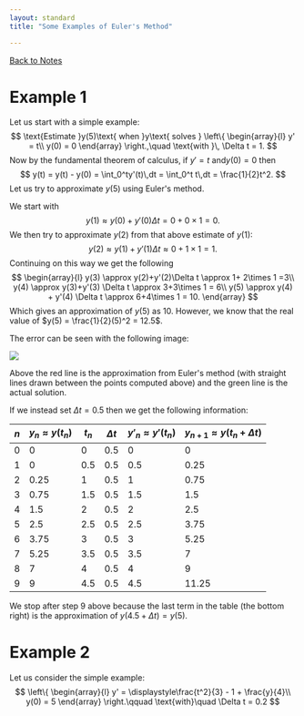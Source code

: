 ```yaml
---
layout: standard
title: "Some Examples of Euler's Method"

---
```


[Back to Notes](/../index.md)



# Example 1

Let us start with a simple example: 
$$
\text{Estimate }y(5)\text{ when }y\text{ solves }
\left\{ \begin{array}{l}
y' = t\\
y(0) = 0
\end{array}
\right.,\quad \text{with }\, \Delta t = 1.
$$
Now by the fundamental theorem of calculus, if $y' =t$ and$y(0) = 0$ then
$$
y(t) = y(t) - y(0) = \int_0^ty'(t)\,dt = \int_0^t t\,dt = \frac{1}{2}t^2.
$$
Let us try to approximate $y(5)$ using Euler's method.



We start with 
$$
y(1) \approx y(0) + y'(0)\Delta t = 0 + 0 \times 1 = 0.
$$
We then try to approximate $y(2)$ from that above estimate of $y(1)$:
$$
y(2) \approx y(1) + y'(1)\Delta t \approx 0 + 1\times 1 = 1.
$$
Continuing on this way we get the following
$$
\begin{array}{l}
y(3) \approx y(2)+y'(2)\Delta t \approx 1+ 2\times 1 =3\\
y(4) \approx y(3)+y'(3) \Delta t \approx 3+3\times 1 = 6\\
y(5) \approx y(4) + y'(4) \Delta t \approx 6+4\times 1 = 10.
\end{array}
$$
Which gives an approximation of $y(5)$ as $10$. However, we know that the real value of $y(5) = \frac{1}{2}(5)^2 = 12.5$.



The error can be seen with the following image:

![](\images\euler1.1.png)

Above the red line is the approximation from Euler's method (with straight lines drawn between the points computed above) and the green line is the actual solution.



If we instead set $\Delta t = 0.5$ then we get the following information:

| $n$  | $y_n \approx y(t_n)$ | $t_n$ | $\Delta t$ | $y'_n \approx y'(t_n)$ | $y_{n+1} \approx y(t_n+\Delta t)$ |
| ---- | -------------------- | ----- | ---------- | ---------------------- | --------------------------------- |
| 0    | 0                    | 0     | 0.5        | 0                      | 0                                 |
| 1    | 0                    | 0.5   | 0.5        | 0.5                    | 0.25                              |
| 2    | 0.25                 | 1     | 0.5        | 1                      | 0.75                              |
| 3    | 0.75                 | 1.5   | 0.5        | 1.5                    | 1.5                               |
| 4    | 1.5                  | 2     | 0.5        | 2                      | 2.5                               |
| 5    | 2.5                  | 2.5   | 0.5        | 2.5                    | 3.75                              |
| 6    | 3.75                 | 3     | 0.5        | 3                      | 5.25                              |
| 7    | 5.25                 | 3.5   | 0.5        | 3.5                    | 7                                 |
| 8    | 7                    | 4     | 0.5        | 4                      | 9                                 |
| 9    | 9                    | 4.5   | 0.5        | 4.5                    | 11.25                             |

We stop after step 9 above because the last term in the table (the bottom right) is the approximation of $y(4.5+\Delta t) = y(5)$.

# Example 2

Let us consider the simple example:
$$
\left\{
\begin{array}{l}
y' = \displaystyle\frac{t^2}{3} - 1 + \frac{y}{4}\\
y(0) = 5
\end{array} \right.\qquad \text{with}\quad \Delta t = 0.2
$$
